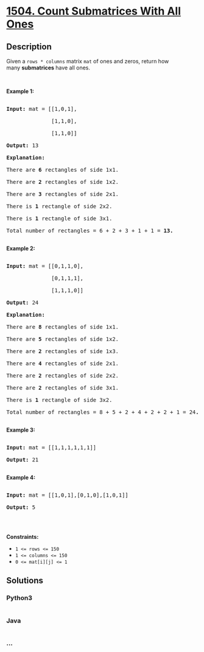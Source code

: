 # [1504. Count Submatrices With All Ones](https://leetcode.com/problems/count-submatrices-with-all-ones)



## Description

<p>Given a&nbsp;<code>rows * columns</code>&nbsp;matrix <code>mat</code> of ones and zeros, return how many&nbsp;<strong>submatrices</strong> have all ones.</p>



<p>&nbsp;</p>

<p><strong>Example 1:</strong></p>



<pre>

<strong>Input:</strong> mat = [[1,0,1],

&nbsp;             [1,1,0],

&nbsp;             [1,1,0]]

<strong>Output:</strong> 13

<strong>Explanation:

</strong>There are <b>6</b> rectangles of side 1x1.

There are <b>2</b> rectangles of side 1x2.

There are <b>3</b> rectangles of side 2x1.

There is <b>1</b> rectangle of side 2x2. 

There is <b>1</b> rectangle of side 3x1.

Total number of rectangles = 6 + 2 + 3 + 1 + 1 = <strong>13.</strong>

</pre>



<p><strong>Example 2:</strong></p>



<pre>

<strong>Input:</strong> mat = [[0,1,1,0],

&nbsp;             [0,1,1,1],

&nbsp;             [1,1,1,0]]

<strong>Output:</strong> 24

<strong>Explanation:</strong>

There are <b>8</b> rectangles of side 1x1.

There are <b>5</b> rectangles of side 1x2.

There are <b>2</b> rectangles of side 1x3. 

There are <b>4</b> rectangles of side 2x1.

There are <b>2</b> rectangles of side 2x2. 

There are <b>2</b> rectangles of side 3x1. 

There is <b>1</b> rectangle of side 3x2. 

Total number of rectangles = 8 + 5 + 2 + 4 + 2 + 2 + 1 = 24<strong>.</strong>

</pre>



<p><strong>Example 3:</strong></p>



<pre>

<strong>Input:</strong> mat = [[1,1,1,1,1,1]]

<strong>Output:</strong> 21

</pre>



<p><strong>Example 4:</strong></p>



<pre>

<strong>Input:</strong> mat = [[1,0,1],[0,1,0],[1,0,1]]

<strong>Output:</strong> 5

</pre>



<p>&nbsp;</p>

<p><strong>Constraints:</strong></p>



<ul>
	<li><code>1 &lt;= rows&nbsp;&lt;= 150</code></li>
	<li><code>1 &lt;= columns&nbsp;&lt;= 150</code></li>
	<li><code>0 &lt;= mat[i][j] &lt;= 1</code></li>
</ul>

## Solutions

<!-- tabs:start -->

### **Python3**

```python

```

### **Java**

```java

```

### **...**

```

```

<!-- tabs:end -->
